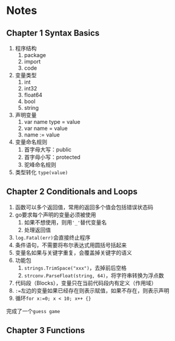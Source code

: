 # Notes

## Chapter 1 Syntax Basics

1. 程序结构
   1. package
   2. import
   3. code
2. 变量类型
   1. int
   2. int32
   3. float64
   4. bool
   5. string
3. 声明变量
   1. var name type = value
   2. var name = value
   3. name := value
4. 变量命名规则
   1. 首字母大写：public
   2. 首字母小写：protected
   3. 驼峰命名规则
5. 类型转化 `type(value)`

## Chapter 2 Conditionals and Loops

1. 函数可以多个返回值，常用的返回多个值会包括错误状态码
2. go要求每个声明的变量必须被使用
   1. 如果不想使用，则用`'_'`替代变量名
   2. 处理返回值
3. `log.Fatal(err)`会直接终止程序
4. 条件语句，不需要将布尔表达式用圆括号括起来
5. 变量名如果与关键字重复，会覆盖掉关键字的语义
6. 功能包
   1. `strings.TrimSpace("xxx")`，去掉前后空格
   2. `strconv.ParseFloat(string, 64)`，将字符串转换为浮点数
7. 代码段（Blocks），变量只在当前代码段内有定义（作用域）
8. `:=`左边的变量如果已经存在则表示赋值，如果不存在，则表示声明
9. 循环`for x:=0; x < 10; x++ {}`

完成了一个`guess game`

## Chapter 3 Functions



